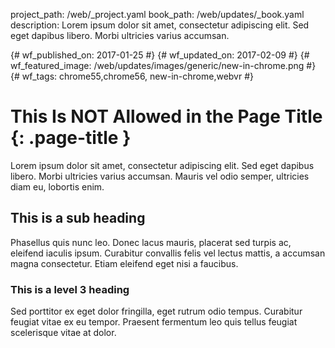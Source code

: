 project_path: /web/_project.yaml
book_path: /web/updates/_book.yaml
description: Lorem ipsum dolor sit amet, consectetur adipiscing elit. Sed eget dapibus libero. Morbi ultricies varius accumsan.

{# wf_published_on: 2017-01-25 #}
{# wf_updated_on: 2017-02-09 #}
{# wf_featured_image: /web/updates/images/generic/new-in-chrome.png #}
{# wf_tags: chrome55,chrome56, new-in-chrome,webvr #}

# This Is **NOT** Allowed in the Page Title {: .page-title }

Lorem ipsum dolor sit amet, consectetur adipiscing elit. Sed eget dapibus
libero. Morbi ultricies varius accumsan. Mauris vel odio semper, ultricies
diam eu, lobortis enim. 

## This is a sub heading

Phasellus quis nunc leo. Donec lacus mauris, placerat sed turpis ac, eleifend
iaculis ipsum. Curabitur convallis felis vel lectus mattis, a accumsan magna
consectetur. Etiam eleifend eget nisi a faucibus. 

### This is a level 3 heading

Sed porttitor ex eget dolor fringilla, eget rutrum odio tempus. Curabitur
feugiat vitae ex eu tempor. Praesent fermentum leo quis tellus feugiat
scelerisque vitae at dolor. 
